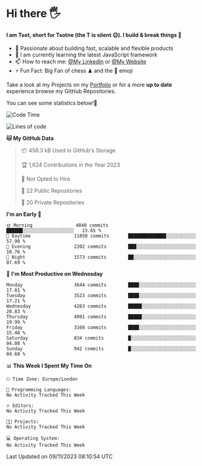 # Hi there :raised_hand_with_fingers_splayed:
#### I am Tsot, short for Tsotne (the T is silent :wink:). I build & break things :space_invader:
- :telescope: Passionate about building fast, scalable and flexible products
- :seedling: I am currently learning the latest JavaScript framework 
- :mailbox: How to reach me: [@My LinkedIn](https://www.linkedin.com/in/tsotne-gvadzabia/) or [@My Website](https://tsotne.co.uk/contact)
- :zap: Fun Fact: Big Fan of chess ♟ and the 👾 emoji

Take a look at my Projects on my [Portfolio](https://tsotne.co.uk/) or for a more **up to date** experience browse my GitHub Repositories.

You can see some statistics below!:space_invader:
<!--START_SECTION:waka-->
![Code Time](http://img.shields.io/badge/Code%20Time-761%20hrs%202%20mins-blue)

![Lines of code](https://img.shields.io/badge/From%20Hello%20World%20I%27ve%20Written-8.2%20million%20lines%20of%20code-blue)

**🐱 My GitHub Data** 

> 📦 458.3 kB Used in GitHub's Storage 
 > 
> 🏆 1,624 Contributions in the Year 2023
 > 
> 🚫 Not Opted to Hire
 > 
> 📜 22 Public Repositories 
 > 
> 🔑 20 Private Repositories 
 > 
**I'm an Early 🐤** 

```text
🌞 Morning                4840 commits        ██████░░░░░░░░░░░░░░░░░░░   23.65 % 
🌆 Daytime                11850 commits       ██████████████░░░░░░░░░░░   57.90 % 
🌃 Evening                2202 commits        ███░░░░░░░░░░░░░░░░░░░░░░   10.76 % 
🌙 Night                  1573 commits        ██░░░░░░░░░░░░░░░░░░░░░░░   07.69 % 
```
📅 **I'm Most Productive on Wednesday** 

```text
Monday                   3644 commits        ████░░░░░░░░░░░░░░░░░░░░░   17.81 % 
Tuesday                  3523 commits        ████░░░░░░░░░░░░░░░░░░░░░   17.21 % 
Wednesday                4263 commits        █████░░░░░░░░░░░░░░░░░░░░   20.83 % 
Thursday                 4091 commits        █████░░░░░░░░░░░░░░░░░░░░   19.99 % 
Friday                   3168 commits        ████░░░░░░░░░░░░░░░░░░░░░   15.48 % 
Saturday                 834 commits         █░░░░░░░░░░░░░░░░░░░░░░░░   04.08 % 
Sunday                   942 commits         █░░░░░░░░░░░░░░░░░░░░░░░░   04.60 % 
```


📊 **This Week I Spent My Time On** 

```text
🕑︎ Time Zone: Europe/London

💬 Programming Languages: 
No Activity Tracked This Week

🔥 Editors: 
No Activity Tracked This Week

🐱‍💻 Projects: 
No Activity Tracked This Week

💻 Operating System: 
No Activity Tracked This Week
```


 Last Updated on 09/11/2023 08:10:54 UTC
<!--END_SECTION:waka-->
